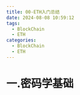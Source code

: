 ```yaml
---
title: 00-ETH入门总结
date: 2024-08-08 10:59:12
tags:
  - BlockChain
  - ETH
categories:
  - BlockChain
  - ETH
---
```

# 一.密码学基础

